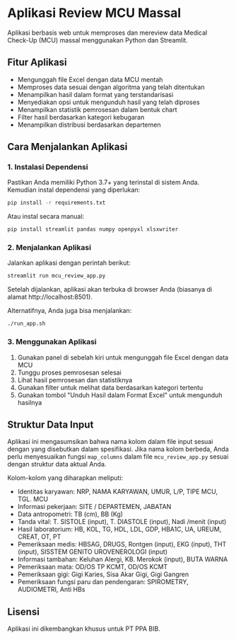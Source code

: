 # Aplikasi Review MCU Massal

Aplikasi berbasis web untuk memproses dan mereview data Medical Check-Up (MCU) massal menggunakan Python dan Streamlit.

## Fitur Aplikasi

- Mengunggah file Excel dengan data MCU mentah
- Memproses data sesuai dengan algoritma yang telah ditentukan
- Menampilkan hasil dalam format yang terstandarisasi
- Menyediakan opsi untuk mengunduh hasil yang telah diproses
- Menampilkan statistik pemrosesan dalam bentuk chart
- Filter hasil berdasarkan kategori kebugaran
- Menampilkan distribusi berdasarkan departemen

## Cara Menjalankan Aplikasi

### 1. Instalasi Dependensi

Pastikan Anda memiliki Python 3.7+ yang terinstal di sistem Anda. Kemudian instal dependensi yang diperlukan:

```bash
pip install -r requirements.txt
```

Atau instal secara manual:

```bash
pip install streamlit pandas numpy openpyxl xlsxwriter
```

### 2. Menjalankan Aplikasi

Jalankan aplikasi dengan perintah berikut:

```bash
streamlit run mcu_review_app.py
```

Setelah dijalankan, aplikasi akan terbuka di browser Anda (biasanya di alamat http://localhost:8501).

Alternatifnya, Anda juga bisa menjalankan:

```bash
./run_app.sh
```

### 3. Menggunakan Aplikasi

1. Gunakan panel di sebelah kiri untuk mengunggah file Excel dengan data MCU
2. Tunggu proses pemrosesan selesai
3. Lihat hasil pemrosesan dan statistiknya
4. Gunakan filter untuk melihat data berdasarkan kategori tertentu
5. Gunakan tombol "Unduh Hasil dalam Format Excel" untuk mengunduh hasilnya

## Struktur Data Input

Aplikasi ini mengasumsikan bahwa nama kolom dalam file input sesuai dengan yang disebutkan dalam spesifikasi. Jika nama kolom berbeda, Anda perlu menyesuaikan fungsi `map_columns` dalam file `mcu_review_app.py` sesuai dengan struktur data aktual Anda.

Kolom-kolom yang diharapkan meliputi:
- Identitas karyawan: NRP, NAMA KARYAWAN, UMUR, L/P, TIPE MCU, TGL. MCU
- Informasi pekerjaan: SITE / DEPARTEMEN, JABATAN
- Data antropometri: TB (cm), BB (Kg)
- Tanda vital: T. SISTOLE (input), T. DIASTOLE (input), Nadi /menit (input)
- Hasil laboratorium: HB, KOL, TG, HDL, LDL, GDP, HBA1C, UA, UREUM, CREAT, OT, PT
- Pemeriksaan medis: HBSAG, DRUGS, Rontgen (input), EKG (input), THT (input), SISSTEM GENITO UROVENEROLOGI (input)
- Informasi tambahan: Keluhan Alergi, KB. Merokok (input), BUTA WARNA
- Pemeriksaan mata: OD/OS TP KCMT, OD/OS KCMT
- Pemeriksaan gigi: Gigi Karies, Sisa Akar Gigi, Gigi Gangren
- Pemeriksaan fungsi paru dan pendengaran: SPIROMETRY, AUDIOMETRI, Anti HBs

## Lisensi

Aplikasi ini dikembangkan khusus untuk PT PPA BIB.